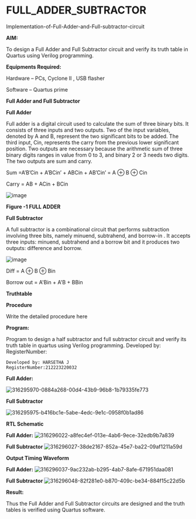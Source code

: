 # FULL_ADDER_SUBTRACTOR

Implementation-of-Full-Adder-and-Full-subtractor-circuit

**AIM:**

To design a Full Adder and Full Subtractor circuit and verify its truth table in Quartus using Verilog programming.

**Equipments Required:**

Hardware – PCs, Cyclone II , USB flasher

Software – Quartus prime

**Full Adder and Full Subtractor**

**Full Adder**

Full adder is a digital circuit used to calculate the sum of three binary bits. It consists of three inputs and two outputs. Two of the input variables, denoted by A and B, represent the two significant bits to be added. The third input, Cin, represents the carry from the previous lower significant position. Two outputs are necessary because the arithmetic sum of three binary digits ranges in value from 0 to 3, and binary 2 or 3 needs two digits. The two outputs are sum and carry.

Sum =A’B’Cin + A’BCin’ + ABCin + AB’Cin’ = A ⊕ B ⊕ Cin 

Carry = AB + ACin + BCin

![image](https://github.com/naavaneetha/FULL_ADDER_SUBTRACTOR/assets/154305477/0f30ba51-5ffb-4198-845f-18e054f675e7)

**Figure -1 FULL ADDER**

**Full Subtractor**

A full subtractor is a combinational circuit that performs subtraction involving three bits, namely minuend, subtrahend, and borrow-in . It accepts three inputs: minuend, subtrahend and a borrow bit and it produces two outputs: difference and borrow.

![image](https://github.com/naavaneetha/FULL_ADDER_SUBTRACTOR/assets/154305477/02b24f51-ab51-4304-9ad6-7b81ffc1ead5)

Diff = A ⊕ B ⊕ Bin 

Borrow out = A'Bin + A'B + BBin

**Truthtable**

**Procedure**

Write the detailed procedure here

**Program:**

Program to design a half subtractor and full subtractor circuit and verify its truth table in quartus using Verilog programming. Developed by: RegisterNumber:
```
Developed by: HARSETHA J
RegisterNumber:212223220032
```

**Full Adder:**

![316295970-0884a268-00d4-43b9-96b8-1b79335fe773](https://github.com/Harsetha/FULL_ADDER_SUBTRACTOR/assets/149985878/13ad585a-5897-4dbc-9902-eb48d28148fe)


**Full Subtractor**

![316295975-b416bc1e-5abe-4edc-9e1c-0958f0b1ad86](https://github.com/Harsetha/FULL_ADDER_SUBTRACTOR/assets/149985878/58f70c19-ea27-4e76-bf07-17bbd629b835)


**RTL Schematic**

**Full Adder:**
![316296022-a8fec4ef-013e-4ab6-9ece-32edb9b7a839](https://github.com/Harsetha/FULL_ADDER_SUBTRACTOR/assets/149985878/80eb2853-73cf-4c55-902f-82016851a498)


**Full Subtractor**
![316296027-38de2167-852a-45e7-ba22-09af1211a59d](https://github.com/Harsetha/FULL_ADDER_SUBTRACTOR/assets/149985878/7bf45ff8-68dc-4564-8f8c-c667eee3d9f6)


**Output Timing Waveform**

**Full Adder:**
![316296037-9ac232ab-b295-4ab7-8afe-671951daa081](https://github.com/Harsetha/FULL_ADDER_SUBTRACTOR/assets/149985878/af20fb42-fe77-4d32-b260-d23b57e5c11c)


**Full Subtractor**
![316296048-82f281e0-b870-409c-be34-884f15c22d5b](https://github.com/Harsetha/FULL_ADDER_SUBTRACTOR/assets/149985878/b0a7d248-2747-4272-a276-9b37a05d17a2)


**Result:**

Thus the Full Adder and Full Subtractor circuits are designed and the truth tables is verified using Quartus software.



